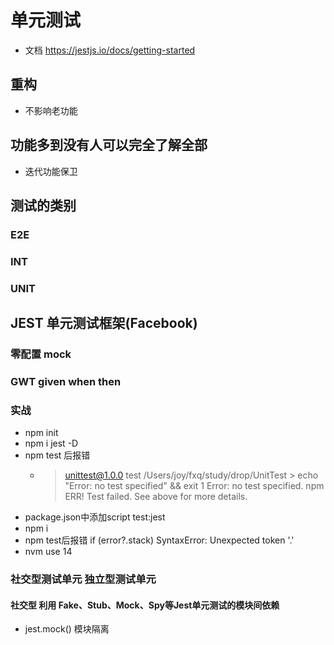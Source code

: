 # 单元测试
- 文档 https://jestjs.io/docs/getting-started

## 重构
- 不影响老功能

## 功能多到没有人可以完全了解全部
- 迭代功能保卫

## 测试的类别
### E2E
### INT
### UNIT

## JEST 单元测试框架(Facebook)

### 零配置 mock
### GWT given when then
### 实战
- npm init
- npm i jest -D
- npm test 后报错
    - > unittest@1.0.0 test /Users/joy/fxq/study/drop/UnitTest > echo "Error: no test specified" && exit 1 Error: no test specified. npm ERR! Test failed.  See above for more details.
- package.json中添加script test:jest
- npm i
- npm test后报错 if (error?.stack) SyntaxError: Unexpected token '.'
- nvm use 14

### 社交型测试单元 独立型测试单元
#### 社交型 利用  Fake、Stub、Mock、Spy等Jest单元测试的模块间依赖
- jest.mock() 模块隔离




